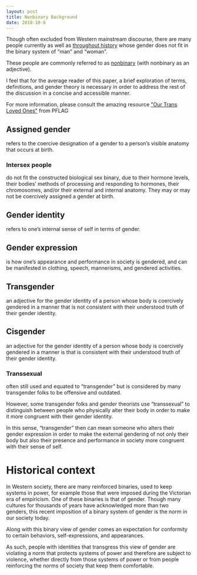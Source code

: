```yaml
---
layout: post
title: Nonbinary Background
date: 2018-10-8
---
```


Though often excluded from Western mainstream discourse, there are many people currently as well as [throughout history](http://bilerico.lgbtqnation.com/2008/02/transgender_history_trans_expression_in.php) whose gender does not fit in the binary system of “man” and “woman”.

These people are commonly referred to as [nonbinary](https://www.teenvogue.com/story/9-things-people-get-wrong-about-being-non-binary) (with nonbinary as an adjective). 

I feel that for the average reader of this paper, a brief exploration of terms, definitions, and gender theory is necessary in order to address the rest of the discussion in a concise and accessible manner.

For more information, please consult the amazing resource ["Our Trans Loved Ones"](https://www.pflag.org/sites/default/files/Our%20Trans%20Loved%20Ones.pdf) from PFLAG

## Assigned gender
refers to the coercive designation of a gender to a person’s visible anatomy that occurs at birth.

### Intersex people
do not fit the constructed biological sex binary, due to their hormone levels, their bodies’ methods of processing and responding to hormones, their chromosomes, and/or their external and internal anatomy.
They may or may not be coercively assigned a gender at birth.

## Gender identity
refers to one’s internal sense of self in terms of gender.

## Gender expression
is how one’s appearance and performance in society is gendered, and can be manifested in clothing, speech, mannerisms, and gendered activities.

## Transgender
an adjective for the gender identity of a person whose body is coercively gendered in a manner that is not consistent with their understood truth of their gender identity.

## Cisgender
an adjective for the gender identity of a person whose body is coercively gendered in a manner is that is consistent with their understood truth of their gender identity.

### Transsexual
often still used and equated to “transgender” but is considered by many transgender folks to be offensive and outdated.

However, some transgender folks and gender theorists use “transsexual” to distinguish between people who physically alter their body in order to make it more congruent with their gender identity.

In this sense, “transgender” then can mean someone who alters their gender expression in order to make the external gendering of not only their body but also their presence and performance in society more congruent with their sense of self.

# Historical context

In Western society, there are many reinforced binaries, used to keep systems in power, for example those that were imposed during the Victorian era of empiricism.
One of these binaries is that of gender. Though many cultures for thousands of years have acknowledged more than two genders, this recent imposition of a binary system of gender is the norm in our society today.

Along with this binary view of gender comes an expectation for conformity to certain behaviors, self-expressions, and appearances.

As such, people with identities that transgress this view of gender are violating a norm that protects systems of power and therefore are subject to violence, whether directly from those systems of power or from people reinforcing the norms of society that keep them comfortable.

